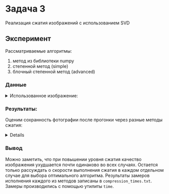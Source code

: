 # Задача 3

Реализация сжатия изображений с использованием SVD

## Эксперимент

Рассматриваемые алгоритмы:
1. метод из библиотеки numpy
2. степенной метод (simple)
3. блочный степенной метод (advanced)

### Данные


<details>
<summary>Использованное изображение:</summary>

![mad](imgs/zbmp24.bmp)


</details>

### Результаты:

Оценим сохранность фотографии после прогонки через разные методы сжатия:
<details>

| Algorithm | Compression lvl = 1 |
| --- | --- |
| numpy | <img src=   "compressed/1.advanced.zbmp24.bmp" width="250px"> |
| simple | <img src=  "compressed/1.numpy.zbmp24.bmp" width="250px"> |
| advanced | <img src="compressed/1.simple.zbmp24.bmp" width="250px"> |

При коэффициенте сжатия 1 лучше всего (в плане сохранения качества изображения) справляется numpy. 

| Algorithm | Compression lvl = 3 |
| --- | --- |
| numpy | <img src=   "compressed/3.advanced.zbmp24.bmp" width="250px"> |
| simple | <img src=  "compressed/3.numpy.zbmp24.bmp" width="250px"> |
| advanced | <img src="compressed/3.simple.zbmp24.bmp" width="250px"> |

Если увеличить уровень сжатия до 3, то разница в качестве всех 3 методов пропадает. 

| Algorithm | Compression lvl = 10 |
| --- | --- |
| numpy | <img src=   "compressed/10.advanced.zbmp24.bmp" width="250px"> |
| simple | <img src=  "compressed/10.numpy.zbmp24.bmp" width="250px"> |
| advanced | <img src="compressed/10.simple.zbmp24.bmp" width="250px"> |

При большом уровне компресии все изображения теряют информационную ценность.

</details>

### Вывод

Можно заметить, что при повышении уровня сжатия качество изображения ухудшается почти одинаково во всех случаях. Остается только рассуждать о скорости выполнения сжатия в каждом отдельном случае для выбора оптимального алгоритма. Результаты замеров исполнения каждого из методов записаны в `compression_times.txt`. Замеры производились с помощью утилиты `time`.

